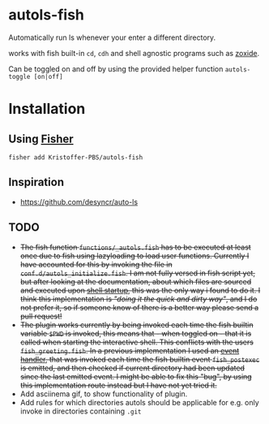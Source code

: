 # autols-fish
Automatically run ls whenever your enter a different directory.

works with fish built-in `cd`, `cdh` and shell agnostic programs such as [zoxide](https://github.com/ajeetdsouza/zoxide).

Can be toggled on and off by using the provided helper function `autols-toggle [on|off]`

# Installation
## Using [Fisher](https://github.com/jorgebucaran/fisher)
```fish
fisher add Kristoffer-PBS/autols-fish
```

## Inspiration
- https://github.com/desyncr/auto-ls

## TODO
- ~~The fish function `functions/_autols.fish` has to be executed at least once due to fish using lazyloading to load user functions.
Currently I have accounted for this by invoking the file in `conf.d/autols_initialize.fish`. I am not fully versed in fish script yet,
but after looking at the documentation, about which files are sourced and executed upon [shell startup](https://fishshell.com/docs/current/index.html#initialization-files), this was the only way i found to do it. I think this implementation is *"doing it the quick and dirty way"*, and I
do not prefer it, so if someone know of there is a better way please send a pull request!~~
- ~~The plugin works currently by being invoked each time the fish builtin variable `$PWD` is invoked, this means that - when toggled on - that
it is called when starting the interactive shell. This conflicts with the users `fish_greeting.fish`. In a previous implementation I used an
[event handler](https://fishshell.com/docs/current/cmds/function), that was invoked each time the fish builtin event `fish_postexec` is emitted, and then checked if current directory had been updated since the last emitted event. I might be able to fix this "bug", by using this implementation route instead
but I have not yet tried it.~~
- Add asciinema gif, to show functionality of plugin.
- Add rules for which directories autols should be applicable for e.g. only invoke in directories containing `.git` 
